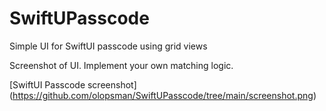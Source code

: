 # SwiftUPasscode

Simple UI for SwiftUI passcode using grid views

Screenshot of UI. Implement your own matching logic.

[SwiftUI Passcode screenshot] (https://github.com/olopsman/SwiftUPasscode/tree/main/screenshot.png)